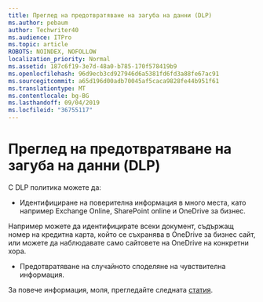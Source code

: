 ```yaml
---
title: Преглед на предотвратяване на загуба на данни (DLP)
ms.author: pebaum
author: Techwriter40
ms.audience: ITPro
ms.topic: article
ROBOTS: NOINDEX, NOFOLLOW
localization_priority: Normal
ms.assetid: 187c6f19-3e7d-48a0-b785-170f578419b9
ms.openlocfilehash: 96d9ecb3cd927946d6a5381fd6fd3a88fe67ac91
ms.sourcegitcommit: a65d196d00adb70045af5caca9828fe44b951f61
ms.translationtype: MT
ms.contentlocale: bg-BG
ms.lasthandoff: 09/04/2019
ms.locfileid: "36755117"
---
```

# <a name="data-loss-prevention-dlp-overview"></a>Преглед на предотвратяване на загуба на данни (DLP)

С DLP политика можете да:

- Идентифициране на поверителна информация в много места, като например Exchange Online, SharePoint online и OneDrive за бизнес.


Например можете да идентифицирате всеки документ, съдържащ номер на кредитна карта, който се съхранява в OneDrive за бизнес сайт, или можете да наблюдавате само сайтовете на OneDrive на конкретни хора.

- Предотвратяване на случайното споделяне на чувствителна информация.


За повече информация, моля, прегледайте следната [статия](https://docs.microsoft.com/office365/securitycompliance/data-loss-prevention-policies).

